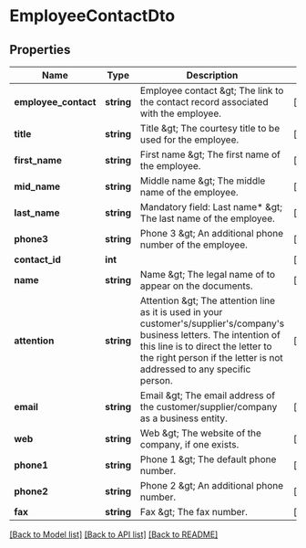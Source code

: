 # EmployeeContactDto

## Properties
Name | Type | Description | Notes
------------ | ------------- | ------------- | -------------
**employee_contact** | **string** | Employee contact &amp;gt; The link to the contact record associated with the employee. | [optional] 
**title** | **string** | Title &amp;gt; The courtesy title to be used for the employee. | [optional] 
**first_name** | **string** | First name &amp;gt; The first name of the employee. | [optional] 
**mid_name** | **string** | Middle name &amp;gt; The middle name of the employee. | [optional] 
**last_name** | **string** | Mandatory field: Last name* &amp;gt; The last name of the employee. | [optional] 
**phone3** | **string** | Phone 3 &amp;gt; An additional phone number of the employee. | [optional] 
**contact_id** | **int** |  | [optional] 
**name** | **string** | Name &amp;gt; The legal name of to appear on the documents. | [optional] 
**attention** | **string** | Attention &amp;gt; The attention line as it is used in your customer&#39;s/supplier&#39;s/company&#39;s business letters. The intention of this line is to direct the letter to the right person if the letter is not addressed to any specific person. | [optional] 
**email** | **string** | Email &amp;gt; The email address of the customer/supplier/company as a business entity. | [optional] 
**web** | **string** | Web &amp;gt; The website of the company, if one exists. | [optional] 
**phone1** | **string** | Phone 1 &amp;gt; The default phone number. | [optional] 
**phone2** | **string** | Phone 2 &amp;gt; An additional phone number. | [optional] 
**fax** | **string** | Fax &amp;gt; The fax number. | [optional] 

[[Back to Model list]](../README.md#documentation-for-models) [[Back to API list]](../README.md#documentation-for-api-endpoints) [[Back to README]](../README.md)


